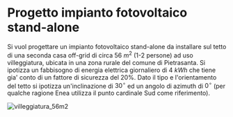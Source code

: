 # Progetto impianto fotovoltaico stand-alone  

Si vuol progettare un impianto fotovoltaico stand-alone da installare sul tetto di una seconda casa off-grid di circa $56\ m^2$ (1-2 persone) ad uso villeggiatura, ubicata in una zona rurale del comune di Pietrasanta. Si ipotizza un fabbisogno di energia elettrica giornaliero di $4\ kWh$ che tiene gia' conto di un fattore di sicurezza del 20%. Dato il tipo e l'orientamento del tetto si ipotizza un'inclinazione di $30^\circ$ ed un angolo di azimuth di $0^\circ$ (per qualche ragione Enea utilizza il punto cardinale Sud come riferimento).  

![villeggiatura_56m2](https://user-images.githubusercontent.com/7195133/233830464-95d2a303-bb3a-413e-af4d-8524ff23749f.jpg)
